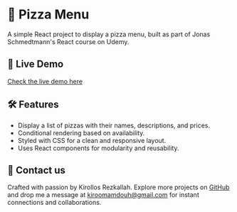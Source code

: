 # 🍕 Pizza Menu

A simple React project to display a pizza menu, built as part of Jonas Schmedtmann's React course on Udemy.

## 🚀 Live Demo

[Check the live demo here](https://kirollos-rezkallah.github.io/pizza-menu/)

## 🛠️ Features

- Display a list of pizzas with their names, descriptions, and prices.
- Conditional rendering based on availability.
- Styled with CSS for a clean and responsive layout.
- Uses React components for modularity and reusability.

## 💌 Contact us

Crafted with passion by Kirollos Rezkallah. Explore more projects on [GitHub](https://github.com/Kirollos-Rezkallah) and drop me a message at [kiroomamdouh@gmail.com](mailto:kiroomamdouh@gmail.com) for instant connections and collaborations.
